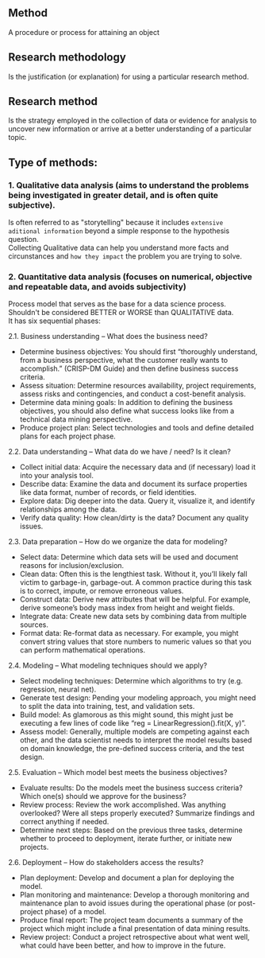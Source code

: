 
## Method
A procedure or process for attaining an object

## Research methodology
Is the justification (or explanation) for using a particular research method.

## Research method
Is the strategy employed in the collection of data or evidence for analysis to uncover new information or arrive at a better understanding of a particular topic.

## Type of methods:
### 1. Qualitative data analysis (aims to understand the problems being investigated in greater detail, and is often quite subjective). 
Is often referred to as "storytelling" because it includes `extensive aditional information` beyond a simple response to the hypothesis question. <br/>
Collecting Qualitative data can help you understand more facts and circunstances and `how they impact` the problem you are trying to solve.
### 2. Quantitative data analysis (focuses on numerical, objective and repeatable data, and avoids subjectivity) <br/>

Process model that serves as the base for a data science process.  Shouldn't be considered  BETTER or WORSE than QUALITATIVE data. <br/>
It has six sequential phases: <br/>

2.1. Business understanding – What does the business need? <br/>
- Determine business objectives: You should first “thoroughly understand, from a business perspective, what the customer really wants to accomplish.” (CRISP-DM Guide) and then define business success criteria.
- Assess situation: Determine resources availability, project requirements, assess risks and contingencies, and conduct a cost-benefit analysis.
- Determine data mining goals: In addition to defining the business objectives, you should also define what success looks like from a technical data mining perspective.
- Produce project plan: Select technologies and tools and define detailed plans for each project phase. <br/>

2.2. Data understanding – What data do we have / need? Is it clean? <br/>
- Collect initial data: Acquire the necessary data and (if necessary) load it into your analysis tool.
- Describe data: Examine the data and document its surface properties like data format, number of records, or field identities.
- Explore data: Dig deeper into the data. Query it, visualize it, and identify relationships among the data.
- Verify data quality: How clean/dirty is the data? Document any quality issues. <br/>

2.3. Data preparation – How do we organize the data for modeling? <br/>
- Select data: Determine which data sets will be used and document reasons for inclusion/exclusion.
- Clean data: Often this is the lengthiest task. Without it, you’ll likely fall victim to garbage-in, garbage-out. A common practice during this task is to correct, impute, or remove erroneous values.
- Construct data: Derive new attributes that will be helpful. For example, derive someone’s body mass index from height and weight fields.
- Integrate data: Create new data sets by combining data from multiple sources.
- Format data: Re-format data as necessary. For example, you might convert string values that store numbers to numeric values so that you can perform mathematical operations. <br/>

2.4. Modeling – What modeling techniques should we apply? <br/>
- Select modeling techniques: Determine which algorithms to try (e.g. regression, neural net).
- Generate test design: Pending your modeling approach, you might need to split the data into training, test, and validation sets.
- Build model: As glamorous as this might sound, this might just be executing a few lines of code like “reg = LinearRegression().fit(X, y)”.
- Assess model: Generally, multiple models are competing against each other, and the data scientist needs to interpret the model results based on domain knowledge, the pre-defined success criteria, and the test design. <br/>

2.5. Evaluation – Which model best meets the business objectives? <br/>
- Evaluate results: Do the models meet the business success criteria? Which one(s) should we approve for the business?
- Review process: Review the work accomplished. Was anything overlooked? Were all steps properly executed? Summarize findings and correct anything if needed.
- Determine next steps: Based on the previous three tasks, determine whether to proceed to deployment, iterate further, or initiate new projects. <br/>

2.6. Deployment – How do stakeholders access the results? <br/>
- Plan deployment: Develop and document a plan for deploying the model.
- Plan monitoring and maintenance: Develop a thorough monitoring and maintenance plan to avoid issues during the operational phase (or post-project phase) of a model.
- Produce final report: The project team documents a summary of the project which might include a final presentation of data mining results.
- Review project: Conduct a project retrospective about what went well, what could have been better, and how to improve in the future.


